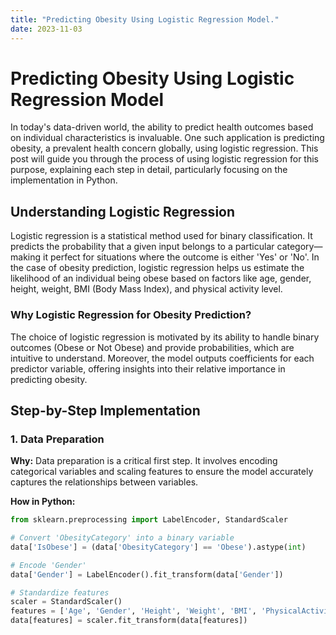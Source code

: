 ```yaml
---
title: "Predicting Obesity Using Logistic Regression Model."
date: 2023-11-03
---
```


# Predicting Obesity Using Logistic Regression Model

In today's data-driven world, the ability to predict health outcomes based on individual characteristics is invaluable. One such application is predicting obesity, a prevalent health concern globally, using logistic regression. This post will guide you through the process of using logistic regression for this purpose, explaining each step in detail, particularly focusing on the implementation in Python.

## Understanding Logistic Regression

Logistic regression is a statistical method used for binary classification. It predicts the probability that a given input belongs to a particular category—making it perfect for situations where the outcome is either 'Yes' or 'No'. In the case of obesity prediction, logistic regression helps us estimate the likelihood of an individual being obese based on factors like age, gender, height, weight, BMI (Body Mass Index), and physical activity level.

### Why Logistic Regression for Obesity Prediction?

The choice of logistic regression is motivated by its ability to handle binary outcomes (Obese or Not Obese) and provide probabilities, which are intuitive to understand. Moreover, the model outputs coefficients for each predictor variable, offering insights into their relative importance in predicting obesity.

## Step-by-Step Implementation

### 1. Data Preparation

**Why:** Data preparation is a critical first step. It involves encoding categorical variables and scaling features to ensure the model accurately captures the relationships between variables.

**How in Python:**

```python
from sklearn.preprocessing import LabelEncoder, StandardScaler

# Convert 'ObesityCategory' into a binary variable
data['IsObese'] = (data['ObesityCategory'] == 'Obese').astype(int)

# Encode 'Gender'
data['Gender'] = LabelEncoder().fit_transform(data['Gender'])

# Standardize features
scaler = StandardScaler()
features = ['Age', 'Gender', 'Height', 'Weight', 'BMI', 'PhysicalActivityLevel']
data[features] = scaler.fit_transform(data[features])




